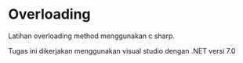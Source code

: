 # Overloading
Latihan overloading method menggunakan c sharp.

Tugas ini dikerjakan menggunakan visual studio dengan .NET versi 7.0
